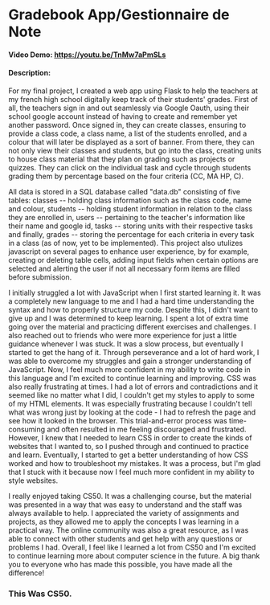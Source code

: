# Gradebook App/Gestionnaire de Note
#### Video Demo:  https://youtu.be/TnMw7aPmSLs
#### Description:

For my final project, I created a web app using Flask to help the teachers at my french high school digitally keep track of their students' grades. First of all, the teachers sign in and out seamlessly via Google Oauth, using their school google account instead of having to create and remember yet another password. Once signed in, they can create classes, ensuring to provide a class code, a class name, a list of the students enrolled, and a colour that will later be displayed as a sort of banner. From there, they can not only view their classes and students, but go into the class, creating units to house class material that they plan on grading such as projects or quizzes. They can click on the individual task and cycle through students grading them by percentage based on the four criteria (CC, MA HP, C).

All data is stored in a SQL database called "data.db" consisting of five tables: classes -- holding class information such as the class code, name and colour, students -- holding student information in relation to the class they are enrolled in, users -- pertaining to the teacher's information like their name and google id, tasks -- storing units with their respective tasks and finally, grades -- storing the percentage for each criteria in every task in a class (as of now, yet to be implemented). This project also utulizes javascript on several pages to enhance user experience, by for example, creating or deleting table cells, adding input fields when certain options are selected and alerting the user if not all necessary form items are filled before submission.

I initially struggled a lot with JavaScript when I first started learning it. It was a completely new language to me and I had a hard time understanding the syntax and how to properly structure my code. Despite this, I didn't want to give up and I was determined to keep learning. I spent a lot of extra time going over the material and practicing different exercises and challenges. I also reached out to friends who were more experience for just a little guidance whenever I was stuck. It was a slow process, but eventually I started to get the hang of it. Through perseverance and a lot of hard work, I was able to overcome my struggles and gain a stronger understanding of JavaScript. Now, I feel much more confident in my ability to write code in this language and I'm excited to continue learning and improving. CSS was also really frustrating at times. I had a lot of errors and contradictions and it seemed like no matter what I did, I couldn't get my styles to apply to some of my HTML elements. It was especially frustrating because I couldn't tell what was wrong just by looking at the code - I had to refresh the page and see how it looked in the browser. This trial-and-error process was time-consuming and often resulted in me feeling discouraged and frustrated. However, I knew that I needed to learn CSS in order to create the kinds of websites that I wanted to, so I pushed through and continued to practice and learn. Eventually, I started to get a better understanding of how CSS worked and how to troubleshoot my mistakes. It was a process, but I'm glad that I stuck with it because now I feel much more confident in my ability to style websites.

I really enjoyed taking CS50. It was a challenging course, but the material was presented in a way that was easy to understand and the staff was always available to help. I appreciated the variety of assignments and projects, as they allowed me to apply the concepts I was learning in a practical way. The online community was also a great resource, as I was able to connect with other students and get help with any questions or problems I had. Overall, I feel like I learned a lot from CS50 and I'm excited to continue learning more about computer science in the future. A big thank you to everyone who has made this possible, you have made all the difference!

### This Was CS50. 
